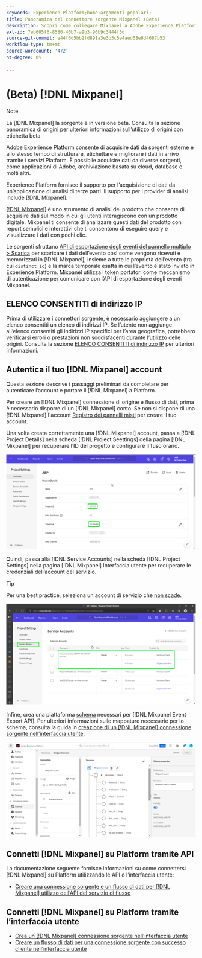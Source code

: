 ```yaml
---
keywords: Experience Platform;home;argomenti popolari;
title: Panoramica del connettore sorgente Mixpanel (Beta)
description: Scopri come collegare Mixpanel a Adobe Experience Platform utilizzando le API o l’interfaccia utente.
exl-id: 7eb605f6-8580-40b7-a9b3-96b9c3444f5d
source-git-commit: e44f6d5bb2fd891a3e3b3c5e4aed68e8d4687b53
workflow-type: tm+mt
source-wordcount: '472'
ht-degree: 0%

---
```


# (Beta) [!DNL Mixpanel]

>[!NOTE]
>
>La [!DNL Mixpanel] la sorgente è in versione beta. Consulta la sezione [panoramica di origini](../../home.md#terms-and-conditions) per ulteriori informazioni sull’utilizzo di origini con etichetta beta.

Adobe Experience Platform consente di acquisire dati da sorgenti esterne e allo stesso tempo di strutturare, etichettare e migliorare i dati in arrivo tramite i servizi Platform. È possibile acquisire dati da diverse sorgenti, come applicazioni di Adobe, archiviazione basata su cloud, database e molti altri.

Experience Platform fornisce il supporto per l’acquisizione di dati da un’applicazione di analisi di terze parti. Il supporto per i provider di analisi include [!DNL Mixpanel].

[[!DNL Mixpanel]](https://www.mixpanel.com) è uno strumento di analisi del prodotto che consente di acquisire dati sul modo in cui gli utenti interagiscono con un prodotto digitale. Mixpanel ti consente di analizzare questi dati del prodotto con report semplici e interattivi che ti consentono di eseguire query e visualizzare i dati con pochi clic.

Le sorgenti sfruttano [API di esportazione degli eventi del pannello multiplo > Scarica](https://developer.mixpanel.com/reference/raw-event-export) per scaricare i dati dell’evento così come vengono ricevuti e memorizzati in [!DNL Mixpanel], insieme a tutte le proprietà dell’evento (tra cui `distinct_id`) e la marca temporale esatta in cui l’evento è stato inviato in Experience Platform. Mixpanel utilizza i token portatori come meccanismo di autenticazione per comunicare con l’API di esportazione degli eventi Mixpanel.

## ELENCO CONSENTITI di indirizzo IP

Prima di utilizzare i connettori sorgente, è necessario aggiungere a un elenco consentiti un elenco di indirizzi IP. Se l’utente non aggiunge all’elenco consentiti gli indirizzi IP specifici per l’area geografica, potrebbero verificarsi errori o prestazioni non soddisfacenti durante l’utilizzo delle origini. Consulta la sezione [ELENCO CONSENTITI di indirizzo IP](../../ip-address-allow-list.md) per ulteriori informazioni.

## Autentica il tuo [!DNL Mixpanel] account

Questa sezione descrive i passaggi preliminari da completare per autenticare l’account e portare il [!DNL Mixpanel] a Platform.

Per creare un [!DNL Mixpanel] connessione di origine e flusso di dati, prima è necessario disporre di un [!DNL Mixpanel] conto. Se non si dispone di una [!DNL Mixpanel] l&#39;account [Registro dei pannelli misti](https://mixpanel.com/register/) per creare il tuo account.

Una volta creata correttamente una [!DNL Mixpanel] account, passa a [!DNL Project Details] nella scheda [!DNL Project Seettings] della pagina [!DNL Mixpanel] per recuperare l’ID del progetto e configurare il fuso orario.

![mixpanel-project-settings](../../images/tutorials/create/mixpanel-export-events/mixpanel-project-settings.png)

Quindi, passa alla [!DNL Service Accounts] nella scheda [!DNL Project Settings] nella pagina [!DNL Mixpanel] Interfaccia utente per recuperare le credenziali dell’account del servizio.

>[!TIP]
>
>Per una best practice, seleziona un account di servizio che [non scade](https://developer.mixpanel.com/reference/service-accounts#service-account-expiration).

![Account di servizio Mixpanel](../../images/tutorials/create/mixpanel-export-events/mixpanel-service-account.png)

Infine, crea una piattaforma [schema](../../../xdm/schema/composition.md) necessari per [!DNL Mixpanel Event Export API]. Per ulteriori informazioni sulle mappature necessarie per lo schema, consulta la guida in [creazione di un [!DNL Mixpanel] connessione sorgente nell’interfaccia utente](../../tutorials/ui/create/analytics/mixpanel.md#additional-resources).

![Crea schema](../../images/tutorials/create/mixpanel-export-events/schema.png)

## Connetti [!DNL Mixpanel] su Platform tramite API

La documentazione seguente fornisce informazioni su come connettersi [!DNL Mixpanel] su Platform utilizzando le API o l’interfaccia utente:

* [Creare una connessione sorgente e un flusso di dati per [!DNL Mixpanel] utilizzo dell’API del servizio di flusso](../../tutorials/api/create/analytics/mixpanel.md)

## Connetti [!DNL Mixpanel] su Platform tramite l’interfaccia utente

* [Crea un [!DNL Mixpanel] connessione sorgente nell’interfaccia utente](../../tutorials/ui/create/analytics/mixpanel.md)
* [Creare un flusso di dati per una connessione sorgente con successo cliente nell’interfaccia utente](../../tutorials/ui/dataflow/analytics.md)
